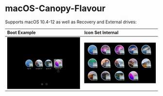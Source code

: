 # macOS-Canopy-Flavour

Supports macOS 10.4-12 as well as Recovery and External drives:


| Boot Example | Icon Set Internal |
| :--- | :--- |
| ![](./examples/boot-selected.png) | ![](./examples/set.png) |
